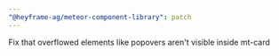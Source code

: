 ```yaml
---
"@heyframe-ag/meteor-component-library": patch
---
```


Fix that overflowed elements like popovers aren't visible inside mt-card
